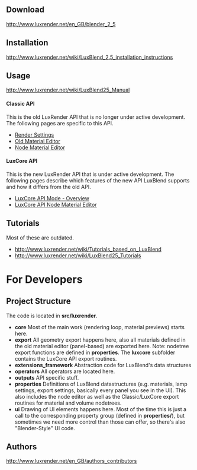 ## Download
http://www.luxrender.net/en_GB/blender_2_5


## Installation
http://www.luxrender.net/wiki/LuxBlend_2.5_installation_instructions


## Usage
http://www.luxrender.net/wiki/LuxBlend25_Manual

#### Classic API
This is the old LuxRender API that is no longer under active development. The following pages are specific to this API.

* [Render Settings](http://www.luxrender.net/wiki/LuxBlend25_Render_Panel)
* [Old Material Editor](http://www.luxrender.net/wiki/LuxBlend25_Materials)
* [Node Material Editor](http://www.luxrender.net/wiki/LuxBlend_Node_Editor)

#### LuxCore API
This is the new LuxRender API that is under active development. The following pages describe which features of the new API LuxBlend supports and how it differs from the old API.

* [LuxCore API Mode - Overview](http://www.luxrender.net/wiki/LuxBlend25_LuxCore)
* [LuxCore API Node Material Editor](http://www.luxrender.net/wiki/LuxBlend25_LuxCore_NodeEditor)


## Tutorials
Most of these are outdated.
* http://www.luxrender.net/wiki/Tutorials_based_on_LuxBlend
* http://www.luxrender.net/wiki/LuxBlend25_Tutorials


# For Developers

## Project Structure
The code is located in **src/luxrender**. 

* **core** Most of the main work (rendering loop, material previews) starts here. 
* **export** All geometry export happens here, also all materials defined in the old material editor (panel-based) are exported here. Note: nodetree export functions are defined in **properties**. The **luxcore** subfolder contains the LuxCore API export routines.
* **extensions_framework** Abstraction code for LuxBlend's data structures
* **operators** All operators are located here.
* **outputs** API specific stuff.
* **properties** Definitions of LuxBlend datastructures (e.g. materials, lamp settings, export settings, basically every panel you see in the UI). This also includes the node editor as well as the Classic/LuxCore export routines for material and volume nodetrees.
* **ui** Drawing of UI elements happens here. Most of the time this is just a call to the corresponding property group (defined in **properties/**), but sometimes we need more control than those can offer, so there's also "Blender-Style" UI code.


## Authors
http://www.luxrender.net/en_GB/authors_contributors